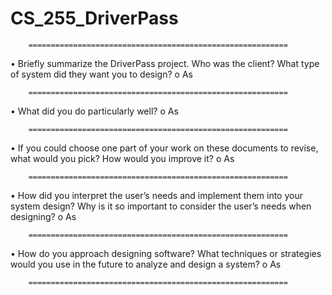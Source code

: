 # CS_255_DriverPass

        ==========================================================

•	Briefly summarize the DriverPass project. Who was the client? What type of system did they want you to design?
o	As

        ==========================================================


•	What did you do particularly well?
o	As

        ==========================================================


•	If you could choose one part of your work on these documents to revise, what would you pick? How would you improve it?
o	As

        ==========================================================


•	How did you interpret the user’s needs and implement them into your system design? Why is it so important to consider the user’s needs when designing?
o	As

        ==========================================================


•	How do you approach designing software? What techniques or strategies would you use in the future to analyze and design a system?
o	As

        ==========================================================
